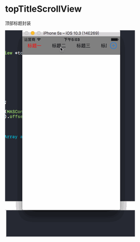 # topTitleScrollView
顶部标题封装

![gif](https://github.com/vincent-cihan/topTitleScrollView/blob/master/TopTitleScrollViewTest.gif)
